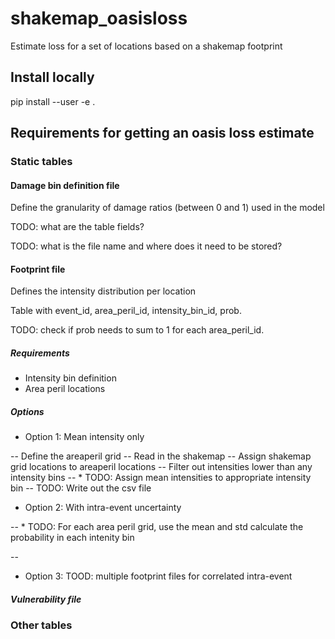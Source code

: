 shakemap_oasisloss
==================

Estimate loss for a set of locations based on a shakemap footprint

## Install locally
pip install --user -e .


## Requirements for getting an oasis loss estimate

### Static tables

#### Damage bin definition file
Define the granularity of damage ratios (between 0 and 1) used in the model

TODO: what are the table fields?

TODO: what is the file name and where does it need to be stored?

#### Footprint file
Defines the intensity distribution per location

Table with event\_id, area\_peril\_id, intensity\_bin\_id, prob.

TODO: check if prob needs to sum to 1 for each area\_peril\_id.

##### Requirements
- Intensity bin definition
- Area peril locations

##### Options
- Option 1: Mean intensity only

-- Define the areaperil grid
-- Read in the shakemap
-- Assign shakemap grid locations to areaperil locations
-- Filter out intensities lower than any intensity bins
-- * TODO: Assign mean intensities to appropriate intensity bin
-- TODO: Write out the csv file


- Option 2: With intra-event uncertainty

-- * TODO: For each area peril grid, use the mean and std calculate the probability in each intenity bin

--

- Option 3: TOOD: multiple footprint files for correlated intra-event

##### Vulnerability file


### Other tables
